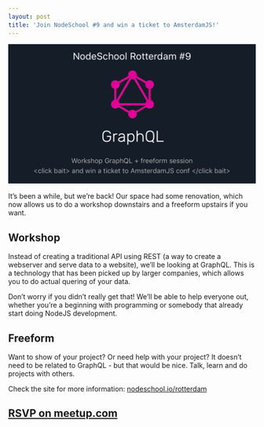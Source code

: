 ```yaml
---
layout: post
title: 'Join NodeSchool #9 and win a ticket to AmsterdamJS!'
---
```


[![NodeSchool](/public/images/click-bait-nodeschool9.png)](http://meetu.ps/e/F8Lmc/1VyxL/f)

It’s been a while, but we’re back! Our space had some renovation, which now allows us to do a workshop downstairs and a freeform upstairs if you want.

## Workshop

Instead of creating a traditional API using REST (a way to create a webserver and serve data to a website), we’ll be looking at GraphQL. This is a technology that has been picked up by larger companies, which allows you to do actual quering of your data.

Don’t worry if you didn’t really get that! We’ll be able to help everyone out, whether you’re a beginning with programming or somebody that already start doing NodeJS development.

## Freeform

Want to show of your project? Or need help with your project? It doesn’t need to be related to GraphQL - but that would be nice. Talk, learn and do projects with others.

Check the site for more information: [nodeschool.io/rotterdam](https://nodeschool.io/rotterdam/)

## [RSVP on meetup.com](http://meetu.ps/e/F8Lmc/1VyxL/f)